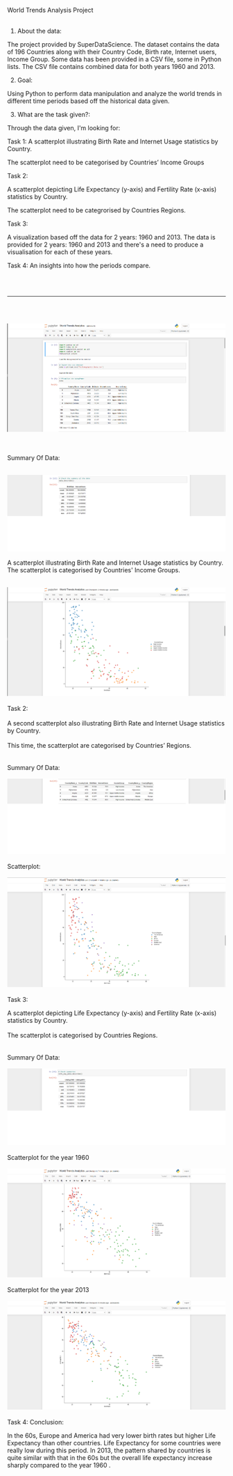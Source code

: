 World Trends Analysis Project
<br>
<br>
1. About the data: 

The project provided by SuperDataScience. The dataset contains the data of 196 Countries along with their Country Code, 	Birth rate,	 Internet users, 	Income Group. Some data has been provided in a CSV file, some in Python lists. The CSV file contains combined data for both years 1960 and 2013. 

2. Goal: 

Using Python to perform data manipulation and analyze the world trends in different time periods based off the historical data given.

3. What are the task given?: 

Through the data given, I'm looking for:

Task 1: A  scatterplot illustrating Birth Rate and Internet Usage statistics by Country.

The scatterplot need to be categorised by Countries’ Income Groups

Task 2:

A scatterplot depicting Life Expectancy (y-axis) and Fertility Rate (x-axis) statistics by Country.

The scatterplot need to be categrorised by Countries Regions.

Task 3:

A visualization based off the data for 2 years: 1960 and 2013. The data is provided for 2 years: 1960 and 2013 and there's a need to produce a visualisation for each of these years.


Task 4: An insights into how the periods compare.

<br>

<br>

<hr>

<br>
<br>

![](img/data1.png)

<br>
<br>
Summary Of Data:
<br>
<br>

![](img/data7.png)


A scatterplot illustrating Birth Rate and Internet Usage statistics by Country. The scatterplot is categorised by Countries' Income Groups.
<br>
<br>

![](img/data8.png)
<br>
<br>
Task 2:
<br>
<br>
A second scatterplot also illustrating Birth Rate and Internet Usage statistics by Country.
<br>
<br>
This time, the scatterplot are categorised by Countries’ Regions.
<br>
<br>
<br>
Summary Of Data:
<br>
<br>
![](img/data9.png)
<br>
<br>
Scatterplot: 
<br>
<br>
![](img/data10.png)
<br>
<br> 
Task 3:

A  scatterplot depicting Life Expectancy (y-axis) and Fertility Rate (x-axis) statistics by Country.
<br>
<br>
The scatterplot is categorised by Countries Regions.
<br>
<br>
<br>
Summary Of Data:
<br>
<br>
![](img/data11.png)
<br>
<br>
Scatterplot for the year 1960 
<br>
<br>
![](img/data13.png)
<br>
<br>
Scatterplot for the year 2013 
<br>
<br>
![](img/data14.png)
<br>
<br>
Task 4: Conclusion:

In the 60s, Europe and America had very lower birth rates but higher Life Expectancy than other countries. Life Expectancy for some countries were really low during this period. In 2013, the pattern shared by countries is quite similar with that in the 60s but the overall life expectancy increase sharply compared to the year 1960 . 


